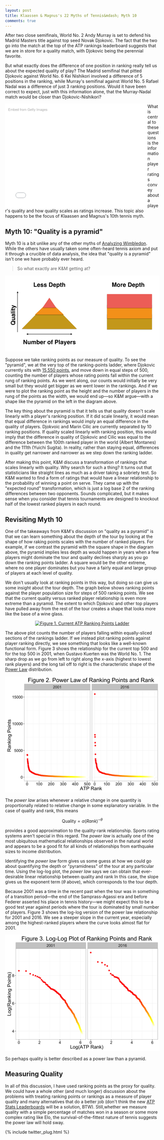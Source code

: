 ```yaml
---
layout: post
title: Klaassen & Magnus's 22 Myths of Tennis&mdash; Myth 10
comments: true
---
```


After two close semifinals, World No. 2 Andy Murray is set to defend his Madrid Masters title against top seed Novak Djokovic. The fact that the two go into the match at the top of the ATP rankings leaderboard suggests that we are in store for a quality match, with Djokovic being the perennial favorite. 

But what exactly does the difference of one position in ranking really tell us about the expected quality of play? The Madrid semifinal that pitted Djokovic against World No. 6 Kei Nishikori involved a difference of 5 positions in the ranking, while Murray's semifinal against World No. 5 Rafael Nadal was a difference of just 3 ranking positions. Would it have been correct to expect, just with this information alone, that the Murray-Nadal match would be closer than Djokovic-Nishikori?

<div class="getty embed image" style="background-color:#fff;display:inline-block;font-family:'Helvetica Neue',Helvetica,Arial,sans-serif;color:#a7a7a7;font-size:11px;width:100%;max-width:445px;float:left;padding:2%;"><div style="padding:0;margin:0;text-align:left;"><a href="http://www.gettyimages.com/detail/527702328" target="_blank" style="color:#a7a7a7;text-decoration:none;font-weight:normal !important;border:none;display:inline-block;">Embed from Getty Images</a></div><div style="overflow:hidden;position:relative;height:0;padding:68.181818% 0 0 0;width:100%;"><iframe src="//embed.gettyimages.com/embed/527702328?et=J6F8maVfRAN4kes_hUBlLA&viewMoreLink=on&sig=Hhpk-uinhQzxbXdfRJrleU_-svpndwJTr54eNU7_7zE=&caption=true" width="445" height="303" scrolling="no" frameborder="0" style="display:inline-block;position:absolute;top:0;left:0;width:100%;height:100%;margin:0;"></iframe></div><p style="margin:0;"></p></div>

What is central to these questions is the information player ratings convey about a player's quality and how quality scales as ratings increase. This topic also happens to be the focus of Klaassen and Magnus's 10th tennis myth. 

## Myth 10: "Quality is a pyramid"

Myth 10 is a bit unlike any of the other myths of [Analyzing Wimbledon](https://global.oup.com/academic/product/analyzing-wimbledon-9780199355952?cc=us&lang=en&#). While the others have usually taken some often-heard tennis axiom and put it through a crucible of data analysis, the idea that "quality is a pyramid" isn't one we have probably ever heard. 

> So what exactly are K&M getting at?

<img src="/assets/pyramid_diagram.png" />

Suppose we take ranking points as our measure of quality. To see the "pyramid", we at the very top of the ranking-points ladder, where Djokovic currently sits with [15,550 points](http://www.atpworldtour.com/en/rankings/singles), and move down in equal steps of 500, counting the number of players whose rating points fall within the current rung of ranking points. As we went along, our counts would initially be very small but they would get bigger as we went lower in the rankings. And if we were to plot the ranking point as the height and the number of players in the rung of the points as the width, we would end up&mdash;so K&M argue&mdash;with a shape like the pyramid on the left in the diagram above. 

The key thing about the pyramid is that it tells us that quality doesn't scale linearly with a player's ranking position. If it did scale linearly, it would mean that equal difference in rankings would imply an equal difference in the quality of players. Djokvoic and Marin Cilic are currently separated by 10 ranking positions. If quality scaled linearly with ranking position, this would imply that the difference in quality of Djokovic and Cilic was equal to the difference between the 100th ranked player in the world (Albert Montanes) and the 111th (Yuichi Sugita). In reality, rather than staying equal, differences in quality get narrower and narrower as we step down the ranking ladder. 

After making this point, K&M discuss a transformation of rankings that scales linearly with quality. Why search for such a thing? It turns out that statisticians like straight lines as much as a driver taking a sobriety test. So K&M wanted to find a form of ratings that would have a linear relationship to the probability of winning a point on serve. They came up with the "expected round" transformation, which is just a log base 2 of the ranking differences between two opponents. Sounds complicated, but it makes sense when you consider that tennis tournaments are designed to knockout half of the lowest ranked players in each round.


## Revisiting Myth 10

One of the takeaways from K&M's discussion on "quality as a pyramid" is that we can learn something about the depth of the tour by looking at the shape of how raking points scales with the number of ranked players. For example, if we contrast the pyramid with the square shape in the diagram above, the pyramid implies less depth as would happen in years when a few players might dominate the tour and quality declines sharply as you go down the ranking points ladder.  A square would be the other extreme, where no one player dominates but you have a fairly equal and large group of players at each level of quality.

We don't usually look at ranking points in this way, but doing so can give us some insight about the tour depth. The graph below shows ranking points against the player population size for steps of 500 ranking points. We see that the current quality versus ranked player relationship is even more extreme than a pyramid. The extent to which Djokovic and other top players have pulled away from the rest of the tour creates a shape that looks more like the base of a wine glass.

<div>
    <a href="https://plot.ly/~on-the-t/804/" target="_blank" title="Figure 1. Current ATP Ranking Points Ladder" style="display: block; text-align: center;"><img src="https://plot.ly/~on-the-t/804.png" alt="Figure 1. Current ATP Ranking Points Ladder" style="max-width: 100%;width: 800px;"  width="800" onerror="this.onerror=null;this.src='https://plot.ly/404.png';" /></a>
    <script data-plotly="on-the-t:804"  src="https://plot.ly/embed.js" async></script>
</div>


The above plot counts the number of players falling within equally-sliced sections of the rankings ladder. If we instead plot ranking points against player ranking directly, we see something that looks like a well-known functional form. Figure 3 shows the relationship for the current top 500 and for the top 500 in 2001, when Gustavo Kuerten was the World No. 1. The sharp drop as we go from left to right along the x-axis (highest to lowest rank players) and the long tail off to right is the characteristic shape of the [Power Law](https://en.wikipedia.org/wiki/Power_law) distribution. 

<img src="/assets/fig2_myth10.png" />

The _power law_ arises whenever a relative change in one quantity is proportionally related to relative change in some explanatory variable. In the case of quality and rank, this means

$$
\mbox{Quality} = \alpha (Rank) ^{-\theta}
$$

provides a good approximation to the quality-rank relationship. Sports rating systems aren't special in this regard. The _power law_ is actually one of the most ubiquitous mathematical relationships observed in the natural world and appears to be a good fit for all kinds of relationships from earthquake sizes to income distribution. 

Identifying the _power law_ form gives us some guess at how we could go about quantifying the depth or "pyramidness" of the tour at any particular time. Using the log-log plot, the _power law_ says we can obtain that ever-desirable linear relationship between quality and rank In this case, the slope gives us the exponent term ($\theta$ above), which corresponds to the tour depth. 

Because 2001 was a time in the recent past when the tour was in something of a transition period&mdash;the end of the Samprass-Agassi era and before Federer asserted his place in tennis history&mdash;we might expect this to be a good test year against periods where the tour is dominated by small number of players. Figure 3 shows the log-log version of the power law relationship for 2001 and 2016. We see a steeper slope in the current year, especially among the highest-ranked players where the curve looks almost flat for 2001. 

<img src="/assets/fig3_myth10.png" />

So perhaps quality is better described as a power law than a pyramid. 

## Measuring Quality

In all of this discussion, I have used ranking points as the proxy for quality. We could have a whole other (and much longer) discussion about the problems with treating ranking points or rankings as a measure of player quality and many alternatives that do a better job (don't think the new [ATP Stats Leaderboards](http://www.atpworldtour.com/en/stats) will be a solution, BTW). Still,whether we measure quality with a simple percentage of matches won in a season or some more complex rating like Elo, the survival-of-the-fittest nature of tennis suggests the power law will hold sway. 

{% include twitter_plug.html %}

